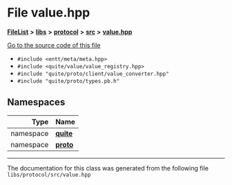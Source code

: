

# File value.hpp



[**FileList**](files.md) **>** [**libs**](dir_6719ab1f1f7655efc2fa43f7eb574fd1.md) **>** [**protocol**](dir_256d27db1e44b9b04d67f4c92d3fc698.md) **>** [**src**](dir_62c749a433f68b441b7c0425b5469d66.md) **>** [**value.hpp**](value_8hpp.md)

[Go to the source code of this file](value_8hpp_source.md)



* `#include <entt/meta/meta.hpp>`
* `#include <quite/value/value_registry.hpp>`
* `#include "quite/proto/client/value_converter.hpp"`
* `#include "quite/proto/types.pb.h"`













## Namespaces

| Type | Name |
| ---: | :--- |
| namespace | [**quite**](namespacequite.md) <br> |
| namespace | [**proto**](namespacequite_1_1proto.md) <br> |





















































------------------------------
The documentation for this class was generated from the following file `libs/protocol/src/value.hpp`

